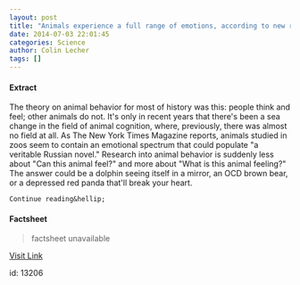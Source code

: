 ```yaml
---
layout: post
title: "Animals experience a full range of emotions, according to new research"
date: 2014-07-03 22:01:45
categories: Science
author: Colin Lecher
tags: []
---
```



#### Extract
>  
  



  The theory on animal behavior for most of history was this: people think and feel; other animals do not. It's only in recent years that there's been a sea change in the field of animal cognition, where, previously, there was almost no field at all. As The New York Times Magazine reports, animals studied in zoos seem to contain an emotional spectrum that could populate "a veritable Russian novel." Research into animal behavior is suddenly less about "Can this animal feel?" and more about "What is this animal feeling?" The answer could be a dolphin seeing itself in a mirror, an OCD brown bear, or a depressed red panda that'll break your heart.
  
    Continue reading&hellip;
  

#### Factsheet
>factsheet unavailable

[Visit Link](http://www.theverge.com/2014/7/3/5869209/animals-depression-anxiety)

id:   13206
